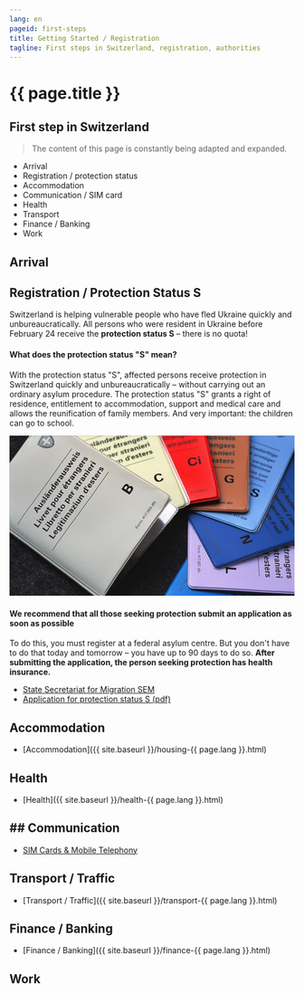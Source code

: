 ```yaml
---
lang: en
pageid: first-steps
title: Getting Started / Registration
tagline: First steps in Switzerland, registration, authorities
---
```

# {{ page.title }}

## First step in Switzerland

> The content of this page is constantly being adapted and expanded.

- Arrival 
- Registration / protection status 
- Accommodation 
- Communication / SIM card 
- Health 
- Transport 
- Finance / Banking
- Work

## Arrival


## Registration / Protection Status S
Switzerland is helping vulnerable people who have fled Ukraine quickly and unbureaucratically. All persons who were resident in Ukraine before February 24 receive the **protection status S** – there is no quota!

#### What does the protection status "S" mean?
With the protection status "S", affected persons receive protection in Switzerland quickly and unbureaucratically – without carrying out an ordinary asylum procedure. The protection status "S" grants a right of residence, entitlement to accommodation, support and medical care and allows the reunification of family members. And very important: the children can go to school.

![protection status "S"](/assets/img/s-permit.jpg)

#### We recommend that all those seeking protection submit an application as soon as possible
To do this, you must register at a federal asylum centre. 
But you don't have to do that today and tomorrow – you have up to 90 days to do so. **After submitting the application, the person seeking protection has health insurance.**

- [State Secretariat for Migration SEM](https://www.sem.admin.ch/sem/en/home.html)
- [Application for protection status S (pdf)](https://www.sem.admin.ch/dam/sem/de/data/asyl/gesuch-schutzstatus-s.pdf.download.pdf/gesuch-schutzstatus-s-d.pdf)

## Accommodation
- [Accommodation]({{ site.baseurl }}/housing-{{ page.lang }}.html)

## Health
- [Health]({{ site.baseurl }}/health-{{ page.lang }}.html)

## ## Communication
- [SIM Cards & Mobile Telephony](mobile-de.html)

## Transport / Traffic
- [Transport / Traffic]({{ site.baseurl }}/transport-{{ page.lang }}.html)

## Finance / Banking
- [Finance / Banking]({{ site.baseurl }}/finance-{{ page.lang }}.html)

## Work